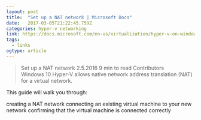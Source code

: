 ```yaml
---
layout: post 
title:  "Set up a NAT network | Microsoft Docs" 
date:   2017-03-05T21:22:45.759Z 
categories: hyper-v networking
link: https://docs.microsoft.com/en-us/virtualization/hyper-v-on-windows/user-guide/setup-nat-network 
tags:
  - links
ogtype: article 
---
```


> Set up a NAT network
2.5.2016 9 min to read Contributors    
Windows 10 Hyper-V allows native network address translation (NAT) for a virtual network.

This guide will walk you through:

creating a NAT network
connecting an existing virtual machine to your new network
confirming that the virtual machine is connected correctly